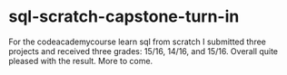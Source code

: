 # sql-scratch-capstone-turn-in
For the codeacademycourse learn sql from scratch I submitted three projects and received three grades: 15/16, 14/16, and 15/16.
Overall quite pleased with the result. More to come.
